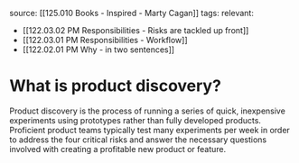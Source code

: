 source: [[125.010 Books - Inspired - Marty Cagan]]
tags:
relevant:
- [[122.03.02 PM Responsibilities - Risks are tackled up front]]
- [[122.03.01 PM Responsibilities - Workflow]]
- [[122.02.01 PM Why - in two sentences]]

# What is product discovery?

Product discovery is the process of running a series of quick, inexpensive experiments using prototypes rather than fully developed products. Proficient product teams typically test many experiments per week in order to address the four critical risks and answer the necessary questions involved with creating a profitable new product or feature.

